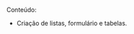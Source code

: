 #
<div>
    <p>Conteúdo: </p>
    <ul>
        <li>Criação de listas, formulário e tabelas.
        </li>
    </ul>
</div>
